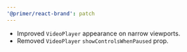 ```yaml
---
'@primer/react-brand': patch
---
```


- Improved `VideoPlayer` appearance on narrow viewports.
- Removed `VideoPlayer` `showControlsWhenPaused` prop.
